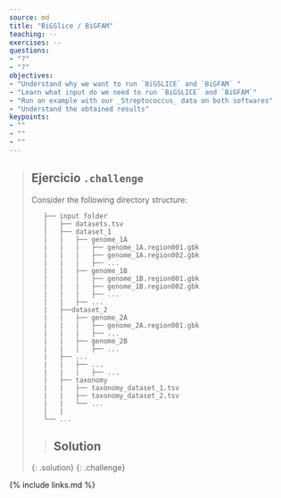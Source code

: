 ```yaml
---
source: md
title: "BiGSlice / BiGFAM"
teaching: --
exercises: --
questions:
- "?"
- "?"
objectives:
- "Understand why we want to run `BiGSLICE` and `BiGFAM` "
- "Learn what input do we need to run `BiGSLICE` and `BiGFAM`"
- "Run an example with our _Streptococcus_ data on both softwares"
- "Understand the obtained results"
keypoints:
- ""  
- ""
- ""
---
```


> ## Ejercicio `.challenge`
> Consider the following directory structure:
> ```
>    ├── input folder                    
>    │   ├── datasets.tsv           
>    │   ├── dataset_1
>    |   |   ├── genome_1A
>    |   |   |   ├── genome_1A.region001.gbk
>    |   |   |   ├── genome_1A.region002.gbk
>    |   |   |   ├── ...
>    |   |   ├── genome_1B
>    |   |   |   ├── genome_1B.region001.gbk
>    |   |   |   ├── genome_1B.region002.gbk
>    |   |   |   ├── ...
>    |   |   ├── ...
>    |   ├──dataset_2
>    |   |   ├── genome_2A
>    |   |   |   ├── genome_2A.region001.gbk
>    |   |   |   ├── ...
>    |   |   ├── genome_2B
>    |   |   |   ├── ...
>    |   ├── ...
>    |   |   ├── ...
>    |   |   |   ├── ...
>    |   ├── taxonomy
>    |   |   ├── taxonomy_dataset_1.tsv
>    |   |   ├── taxonomy_dataset_2.tsv  
>    |   |   └── ...     
>    │   |                
>    └── ...
> ```
> > ## Solution
> {: .solution}
{: .challenge}


{% include links.md %}
